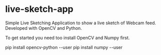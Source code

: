 # live-sketch-app
Simple Live Sketching Application to show a live sketch of Webcam feed. Developed with OpenCV and Python.

To get started you need too install OpenCV and Numpy first. 

pip install opencv-python --user
pip install numpy --user
